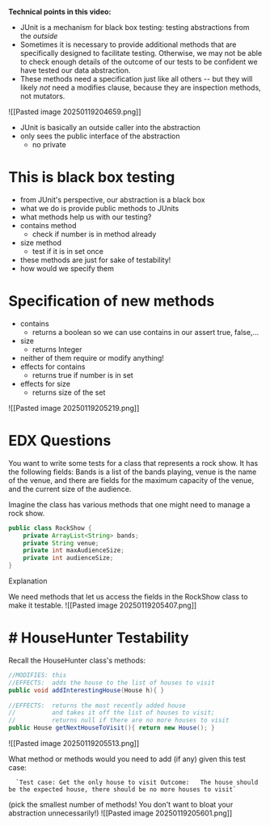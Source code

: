 **Technical points in this video:**

- JUnit is a mechanism for black box testing: testing abstractions from the _outside_
- Sometimes it is necessary to provide additional methods that are specifically designed to facilitate testing. Otherwise, we may not be able to check enough details of the outcome of our tests to be confident we have tested our data abstraction.
- These methods need a specification just like all others -- but they will likely _not_ need a modifies clause, because they are inspection methods, not mutators.

![[Pasted image 20250119204659.png]]
- JUnit is basically an outside caller into the abstraction
- only sees the public interface of the abstraction
	- no private

# This is black box testing
- from JUnit's perspective, our abstraction is a black box
- what we do is provide public methods to JUnits
- what methods help us with our testing?
- contains method
	- check if number is in method already
- size method
	- test if it is in set once
- these methods are just for sake of testability!
- how would we specify them

# Specification of new methods
- contains
	- returns a boolean so we can use contains in our assert true, false,...
- size
	- returns Integer
- neither of them require or modify anything!
- effects for contains
	- returns true if number is in set
- effects for size
	- returns size of the set

![[Pasted image 20250119205219.png]]
# EDX Questions
You want to write some tests for a class that represents a rock show. It has the following fields:
Bands is a list of the bands playing, venue is the name of the venue, and there are fields for the maximum capacity of the venue, and the current size of the audience. 

Imagine the class has various methods that one might need to manage a rock show.

```java
public class RockShow {  
    private ArrayList<String> bands;  
    private String venue;  
    private int maxAudienceSize;  
    private int audienceSize;  
}
```
  
Explanation

We need methods that let us access the fields in the RockShow class to make it testable.
![[Pasted image 20250119205407.png]]
# # **HouseHunter Testability**

Recall the HouseHunter class's methods:
```java
//MODIFIES: this  
//EFFECTS:  adds the house to the list of houses to visit  
public void addInterestingHouse(House h){ }  
  
//EFFECTS:  returns the most recently added house  
//          and takes it off the list of houses to visit;  
//          returns null if there are no more houses to visit  
public House getNextHouseToVisit(){ return new House(); }
```
![[Pasted image 20250119205513.png]]

What method or methods would you need to add (if any) given this test case:

      `Test case: Get the only house to visit Outcome:   The house should be the expected house, there should be no more houses to visit`
    

(pick the smallest number of methods! You don't want to bloat your abstraction unnecessarily!)
![[Pasted image 20250119205601.png]]
